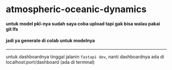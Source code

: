 # atmospheric-oceanic-dynamics

#### untuk model pkl-nya sudah saya coba upload tapi gak bisa walau pakai git lfs
#### jadi ya generate di colab untuk modelnya
---
untuk dashboardnya tinggal jalanin `fastapi dev`, nanti dashboardnya ada di localhost:port/dashboard (ada di terminal)
